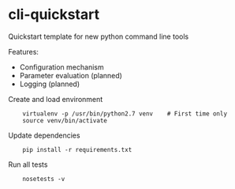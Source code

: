 # cli-quickstart

Quickstart template for new python command line tools

Features:

* Configuration mechanism
* Parameter evaluation (planned)
* Logging (planned)

Create and load environment

        virtualenv -p /usr/bin/python2.7 venv    # First time only
        source venv/bin/activate

Update dependencies

        pip install -r requirements.txt

Run all tests

        nosetests -v
